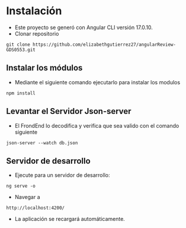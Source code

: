 # Instalación
- Este proyecto se generó con Angular CLI versión 17.0.10.
- Clonar repositorio
```
git clone https://github.com/elizabethgutierrez27/angularReview-GDS0553.git
```

## Instalar los módulos
- Mediante el siguiente comando ejecutarlo para instalar los modulos
 ```
 npm install
 ```

## Levantar el Servidor Json-server
- El FrondEnd lo decodifica y verifica que sea valido con el comando siguiente
```
json-server --watch db.json
```

## Servidor de desarrollo
- Ejecute para un servidor de desarrollo:
```
ng serve -o
```
- Navegar a
```
http://localhost:4200/
```
- La aplicación se recargará automáticamente.

